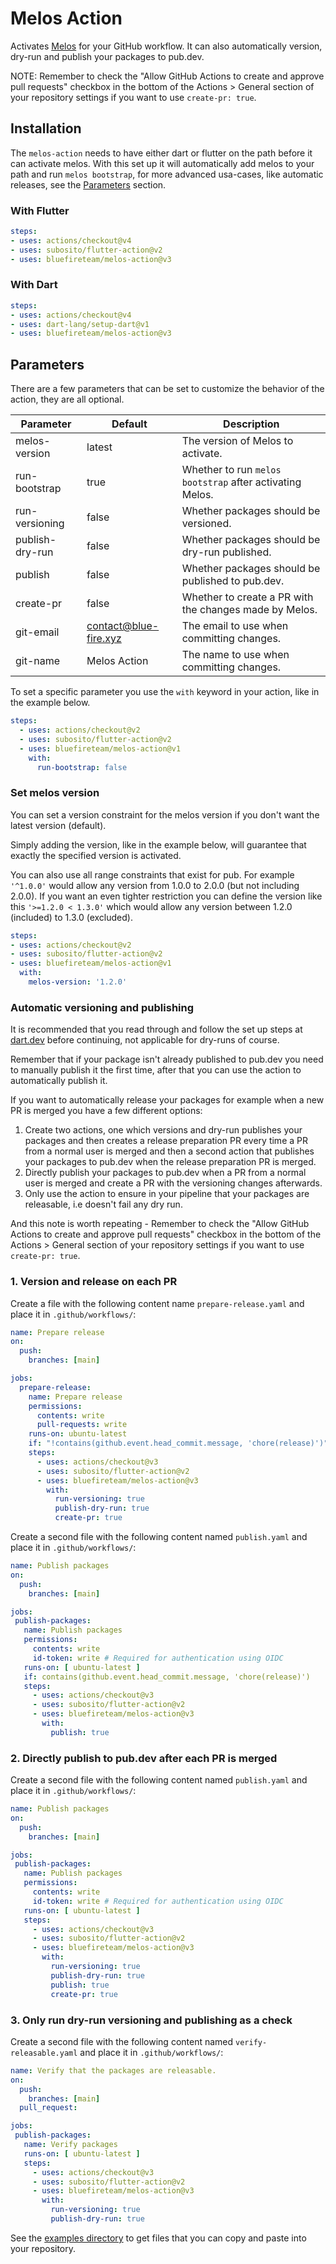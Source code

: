 # Melos Action

Activates [Melos](https://github.com/invertase/melos) for your GitHub workflow.
It can also automatically version, dry-run and publish your packages to pub.dev.

NOTE: Remember to check the "Allow GitHub Actions to create and approve pull
requests" checkbox in the bottom of the Actions > General section of your
repository settings if you want to use `create-pr: true`.


## Installation

The `melos-action` needs to have either dart or flutter on the path before it
can activate melos. With this set up it will automatically add melos to your
path and run `melos bootstrap`, for more advanced usa-cases, like automatic
releases, see the [Parameters](#parameters) section.


### With Flutter

```yaml
steps:
- uses: actions/checkout@v4
- uses: subosito/flutter-action@v2
- uses: bluefireteam/melos-action@v3
```


### With Dart

```yaml
steps:
- uses: actions/checkout@v4
- uses: dart-lang/setup-dart@v1
- uses: bluefireteam/melos-action@v3
```


## Parameters

There are a few parameters that can be set to customize the behavior of the
action, they are all optional.

| Parameter       | Default               | Description                                              |
|-----------------|-----------------------|----------------------------------------------------------|
| melos-version   | latest                | The version of Melos to activate.                        |
| run-bootstrap   | true                  | Whether to run `melos bootstrap` after activating Melos. |
| run-versioning  | false                 | Whether packages should be versioned.                    |
| publish-dry-run | false                 | Whether packages should be dry-run published.            |
| publish         | false                 | Whether packages should be published to pub.dev.         |
| create-pr       | false                 | Whether to create a PR with the changes made by Melos.   |
| git-email       | contact@blue-fire.xyz | The email to use when committing changes.                |
| git-name        | Melos Action          | The name to use when committing changes.                 |

To set a specific parameter you use the `with` keyword in your action, like in
the example below.

```yaml
steps:
  - uses: actions/checkout@v2
  - uses: subosito/flutter-action@v2
  - uses: bluefireteam/melos-action@v1
    with:
      run-bootstrap: false
```


### Set melos version

You can set a version constraint for the melos version if you don't want the
latest version (default).

Simply adding the version, like in the example below, will guarantee that
exactly the specified version is activated.

You can also use all range constraints that exist for pub.
For example `'^1.0.0'` would allow any version from 1.0.0 to 2.0.0 (but not
including 2.0.0). If you want an even tighter restriction you can define the
version like this `'>=1.2.0 < 1.3.0'` which would allow any version between
1.2.0 (included) to 1.3.0 (excluded).

```yaml
steps:
- uses: actions/checkout@v2
- uses: subosito/flutter-action@v2
- uses: bluefireteam/melos-action@v1
  with:
    melos-version: '1.2.0'
```


### Automatic versioning and publishing

It is recommended that you read through and follow the set up steps at
[dart.dev](https://dart.dev/tools/pub/automated-publishing) before continuing,
not applicable for dry-runs of course.

Remember that if your package isn't already published to pub.dev you need to
manually publish it the first time, after that you can use the action to
automatically publish it.

If you want to automatically release your packages for example when a new PR is
merged you have a few different options:

1. Create two actions, one which versions and dry-run publishes your packages
   and then creates a release preparation PR every time a PR from a normal user
   is merged and then a second action that publishes your packages to pub.dev 
   when the release preparation PR is merged.
2. Directly publish your packages to pub.dev when a PR from a normal user is
   merged and create a PR with the versioning changes afterwards.
3. Only use the action to ensure in your pipeline that your packages are
   releasable, i.e doesn't fail any dry run.

And this note is worth repeating - Remember to check the "Allow GitHub Actions
to create and approve pull requests" checkbox in the bottom of the
Actions > General section of your repository settings if you want to use
`create-pr: true`.


### 1. Version and release on each PR

Create a file with the following content name `prepare-release.yaml` and place
it in `.github/workflows/`:

```yaml
name: Prepare release
on:
  push:
    branches: [main]

jobs:
  prepare-release:
    name: Prepare release
    permissions:
      contents: write
      pull-requests: write
    runs-on: ubuntu-latest
    if: "!contains(github.event.head_commit.message, 'chore(release)')"
    steps:
      - uses: actions/checkout@v3
      - uses: subosito/flutter-action@v2
      - uses: bluefireteam/melos-action@v3
        with:
          run-versioning: true
          publish-dry-run: true
          create-pr: true
```

Create a second file with the following content named `publish.yaml` and place
it in `.github/workflows/`:

```yaml
name: Publish packages
on:
  push:
    branches: [main]

jobs:
 publish-packages:
   name: Publish packages
   permissions:
     contents: write
     id-token: write # Required for authentication using OIDC
   runs-on: [ ubuntu-latest ]
   if: contains(github.event.head_commit.message, 'chore(release)')
   steps:
     - uses: actions/checkout@v3
     - uses: subosito/flutter-action@v2
     - uses: bluefireteam/melos-action@v3
       with:
         publish: true
```


### 2. Directly publish to pub.dev after each PR is merged

Create a second file with the following content named `publish.yaml` and place
it in `.github/workflows/`:

```yaml
name: Publish packages
on:
  push:
    branches: [main]

jobs:
 publish-packages:
   name: Publish packages
   permissions:
     contents: write
     id-token: write # Required for authentication using OIDC
   runs-on: [ ubuntu-latest ]
   steps:
     - uses: actions/checkout@v3
     - uses: subosito/flutter-action@v2
     - uses: bluefireteam/melos-action@v3
       with:
         run-versioning: true
         publish-dry-run: true
         publish: true
         create-pr: true
```


### 3. Only run dry-run versioning and publishing as a check

Create a second file with the following content named `verify-releasable.yaml`
and place it in `.github/workflows/`:

```yaml
name: Verify that the packages are releasable.
on:
  push:
    branches: [main]
  pull_request:

jobs:
 publish-packages:
   name: Verify packages
   runs-on: [ ubuntu-latest ]
   steps:
     - uses: actions/checkout@v3
     - uses: subosito/flutter-action@v2
     - uses: bluefireteam/melos-action@v3
       with:
         run-versioning: true
         publish-dry-run: true
```

See the [examples directory](./examples) to get files that you can copy and
paste into your repository.
